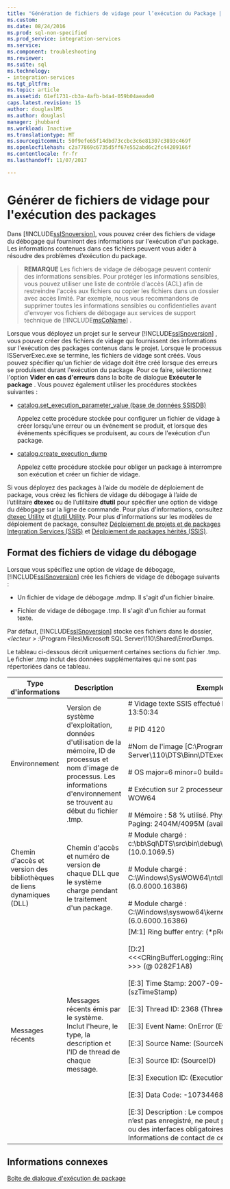 ```yaml
---
title: "Génération de fichiers de vidage pour l’exécution du Package | Documents Microsoft"
ms.custom: 
ms.date: 08/24/2016
ms.prod: sql-non-specified
ms.prod_service: integration-services
ms.service: 
ms.component: troubleshooting
ms.reviewer: 
ms.suite: sql
ms.technology:
- integration-services
ms.tgt_pltfrm: 
ms.topic: article
ms.assetid: 61ef1731-cb3a-4afb-b4a4-059b04aeade0
caps.latest.revision: 15
author: douglaslMS
ms.author: douglasl
manager: jhubbard
ms.workload: Inactive
ms.translationtype: MT
ms.sourcegitcommit: 50f9efe65f14dbd73ccbc3c6e81307c3893c469f
ms.openlocfilehash: c2a77869c6735d5ff67e552abd6c2fc44209166f
ms.contentlocale: fr-fr
ms.lasthandoff: 11/07/2017

---
```

# <a name="generating-dump-files-for-package-execution"></a>Générer de fichiers de vidage pour l'exécution des packages
  Dans [!INCLUDE[ssISnoversion](../../includes/ssisnoversion-md.md)], vous pouvez créer des fichiers de vidage du débogage qui fourniront des informations sur l'exécution d'un package. Les informations contenues dans ces fichiers peuvent vous aider à résoudre des problèmes d’exécution du package.  
  
> **REMARQUE** Les fichiers de vidage de débogage peuvent contenir des informations sensibles. Pour protéger les informations sensibles, vous pouvez utiliser une liste de contrôle d'accès (ACL) afin de restreindre l'accès aux fichiers ou copier les fichiers dans un dossier avec accès limité. Par exemple, nous vous recommandons de supprimer toutes les informations sensibles ou confidentielles avant d'envoyer vos fichiers de débogage aux services de support technique de [!INCLUDE[msCoName](../../includes/msconame-md.md)] .  
  
 Lorsque vous déployez un projet sur le serveur [!INCLUDE[ssISnoversion](../../includes/ssisnoversion-md.md)] , vous pouvez créer des fichiers de vidage qui fournissent des informations sur l'exécution des packages contenus dans le projet. Lorsque le processus ISServerExec.exe se termine, les fichiers de vidage sont créés. Vous pouvez spécifier qu'un fichier de vidage doit être créé lorsque des erreurs se produisent durant l'exécution du package. Pour ce faire, sélectionnez l'option **Vider en cas d'erreurs** dans la boîte de dialogue **Exécuter le package** . Vous pouvez également utiliser les procédures stockées suivantes :  
  
-   [catalog.set_execution_parameter_value &#40;base de données SSISDB&#41;](../../integration-services/system-stored-procedures/catalog-set-execution-parameter-value-ssisdb-database.md)  
  
     Appelez cette procédure stockée pour configurer un fichier de vidage à créer lorsqu'une erreur ou un événement se produit, et lorsque des événements spécifiques se produisent, au cours de l'exécution d'un package.  
  
-   [catalog.create_execution_dump](../../integration-services/system-stored-procedures/catalog-create-execution-dump.md)  
  
     Appelez cette procédure stockée pour obliger un package à interrompre son exécution et créer un fichier de vidage.  
  
 Si vous déployez des packages à l’aide du modèle de déploiement de package, vous créez les fichiers de vidage du débogage à l’aide de l’utilitaire **dtexec** ou de l’utilitaire **dtutil** pour spécifier une option de vidage du débogage sur la ligne de commande. Pour plus d'informations, consultez [dtexec Utility](../../integration-services/packages/dtexec-utility.md) et [dtutil Utility](../../integration-services/dtutil-utility.md). Pour plus d’informations sur les modèles de déploiement de package, consultez [Déploiement de projets et de packages Integration Services (SSIS)](https://msdn.microsoft.com/library/hh213290.aspx) et [Déploiement de packages hérités &#40;SSIS&#41;](../../integration-services/packages/legacy-package-deployment-ssis.md).   
  
## <a name="debug-dump-file-format"></a>Format des fichiers de vidage du débogage  
 Lorsque vous spécifiez une option de vidage de débogage, [!INCLUDE[ssISnoversion](../../includes/ssisnoversion-md.md)] crée les fichiers de vidage de débogage suivants :  
  
-   Un fichier de vidage de débogage .mdmp. Il s'agit d'un fichier binaire.  
  
-   Fichier de vidage de débogage .tmp. Il s'agit d'un fichier au format texte.  
  
 Par défaut, [!INCLUDE[ssISnoversion](../../includes/ssisnoversion-md.md)] stocke ces fichiers dans le dossier,  *\<lecteur > :*\Program Files\Microsoft SQL Server\110\Shared\ErrorDumps.  
  
 Le tableau ci-dessous décrit uniquement certaines sections du fichier .tmp. Le fichier .tmp inclut des données supplémentaires qui ne sont pas répertoriées dans ce tableau.  
  
|Type d'informations|Description|Exemple|  
|-------------------------|-----------------|-------------|  
|Environnement|Version de système d'exploitation, données d'utilisation de la mémoire, ID de processus et nom d'image de processus. Les informations d'environnement se trouvent au début du fichier .tmp.|# Vidage texte SSIS effectué le 13/09/2007 à 13:50:34<br /><br /> # PID 4120<br /><br /> #Nom de l'image [C:\Program Files\Microsoft SQL Server\110\DTS\Binn\DTExec.exe]<br /><br /> # OS major=6 minor=0 build=6000<br /><br /> # Exécution sur 2 processeurs amd64 sous WOW64<br /><br /> # Mémoire : 58 % utilisé. Physical: 845M/2044M  Paging: 2404M/4095M (avail/total)|  
|Chemin d'accès et version des bibliothèques de liens dynamiques (DLL)|Chemin d'accès et numéro de version de chaque DLL que le système charge pendant le traitement d'un package.|# Module chargé : c:\bb\Sql\DTS\src\bin\debug\i386\DTExec.exe (10.0.1069.5)<br /><br /> # Module chargé : C:\Windows\SysWOW64\ntdll.dll (6.0.6000.16386)<br /><br /> # Module chargé : C:\Windows\syswow64\kernel32.dll (6.0.6000.16386)|  
|Messages récents|Messages récents émis par le système. Inclut l'heure, le type, la description et l'ID de thread de chaque message.|[M:1]   Ring buffer entry:              (*pRecord)<br /><br /> [D:2] <<\<CRingBufferLogging::RingBufferLoggingRecord >>> (@ 0282F1A8)<br /><br /> [E:3]         Time Stamp: 2007-09-13 13:50:32.786      (szTimeStamp)<br /><br /> [E:3]         Thread ID: 2368           (ThreadID)<br /><br /> [E:3]         Event Name: OnError                        (EventName)<br /><br /> [E:3]         Source Name:                (SourceName)<br /><br /> [E:3]         Source ID:                        (SourceID)<br /><br /> [E:3]         Execution ID:                 (ExecutionGUID)<br /><br /> [E:3]         Data Code: -1073446879              (DataCode)<br /><br /> [E:3]         Description : Le composant est manquant, n’est pas enregistré, ne peut pas être mis à niveau ou des interfaces obligatoires sont manquantes. Informations de contact de ce composant : «  ».|  
  
## <a name="related-information"></a>Informations connexes  
 [Boîte de dialogue d'exécution de package](../../integration-services/packages/run-integration-services-ssis-packages.md#execute_package_dialog)  
  
  

